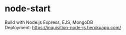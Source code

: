 # node-start  
Build with Node.js Express, EJS, MongoDB  
Deployment: https://inquisition-node-js.herokuapp.com/
